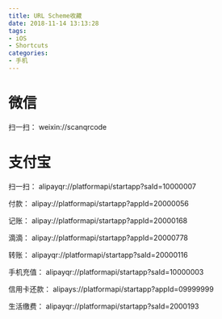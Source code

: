 ```yaml
---
title: URL Scheme收藏
date: 2018-11-14 13:13:28
tags:
- iOS
- Shortcuts
categories:
- 手机
---
```


# 微信 #

扫一扫： weixin://scanqrcode

# 支付宝 #

扫一扫： alipayqr://platformapi/startapp?saId=10000007

付款： alipay://platformapi/startapp?appId=20000056

记账： alipay://platformapi/startapp?appId=20000168

滴滴： alipay://platformapi/startapp?appId=20000778

转账： alipayqr://platformapi/startapp?saId=20000116

手机充值： alipayqr://platformapi/startapp?saId=10000003

信用卡还款： alipays://platformapi/startapp?appId=09999999

生活缴费： alipayqr://platformapi/startapp?saId=2000193

<!-- more -->  